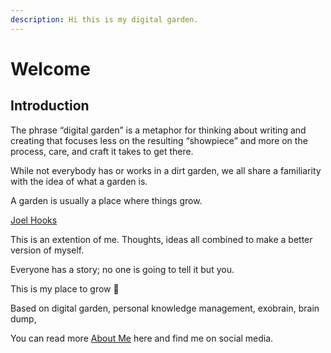 ```yaml
---
description: Hi this is my digital garden.
---
```


# Welcome

## Introduction

The phrase “digital garden” is a metaphor for thinking about writing and creating that focuses less on the resulting “showpiece” and more on the process, care, and craft it takes to get there.

While not everybody has or works in a dirt garden, we all share a familiarity with the idea of what a garden is.

A garden is usually a place where things grow.

[Joel Hooks](https://joelhooks.com/digital-garden)

This is an extention of me. Thoughts, ideas all combined to make a better version of myself.

Everyone has a story; no one is going to tell it but you.

This is my place to grow 🌱

Based on digital garden, personal knowledge management, exobrain, brain dump,

You can read more [About Me](https://www.notion.so/About-Me-35dd621db85c4fb3abb2af27c9c326dd) here and find me on social media.

